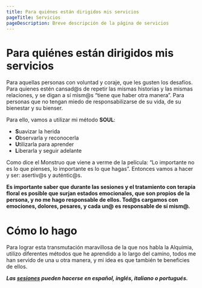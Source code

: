 ```yaml
---
title: Para quiénes están dirigidos mis servicios
pageTitle: Servicios
pageDescription: Breve descripción de la página de servicios
---
```


# Para quiénes están dirigidos mis servicios

Para aquellas personas con voluntad y coraje, que les gusten los desafíos. Para quienes estén cansad@s de repetir las mismas historias y las mismas relaciones, y se digan a sí mism@s “tiene que haber otra manera”. Para personas que no tengan miedo de responsabilizarse de su vida, de su bienestar y su bienser.


Para ello, vamos a utilizar mi método **SOUL**:

- **S**uavizar la herida
- **O**bservarla y reconocerla
- **U**tilizarla para aprender
- **L**iberarla y seguir adelante

Como dice el Monstruo que viene a verme de la película: “Lo importante no es lo que pienses, lo importante es lo que hagas”. Entonces vamos a hacer y ser: asertiv@s y auténtic@s.

**Es importante saber que durante las sesiones y el tratamiento con terapia floral es posible que surjan estados emocionales, que son propios de la persona, y no me hago responsable de ellos. Tod@s cargamos con emociones, dolores, pesares, y cada un@ es responsable de sí mism@.**


# Cómo lo hago


Para lograr esta transmutación maravillosa de la que nos habla la Alquimia, utilizo diferentes métodos que he aprendido a lo largo del camino, todos me han servido de una u otra manera, y mi idea es que también te beneficies de ellos. 

***Las [sesiones](/contacto) pueden hacerse en español, inglés, italiano o portugués.***
